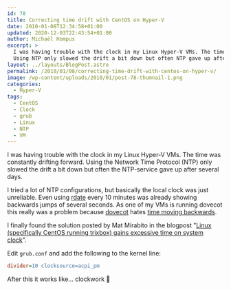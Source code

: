 ```yaml
---
id: 78
title: Correcting time drift with CentOS on Hyper-V
date: 2010-01-08T12:34:58+01:00
updated: 2020-12-03T22:43:54+01:00
author: Michaël Hompus
excerpt: >
  I was having trouble with the clock in my Linux Hyper-V VMs. The time was constantly drifting forward.
  Using NTP only slowed the drift a bit down but often NTP gave up after several days.
layout: ../layouts/BlogPost.astro
permalink: /2010/01/08/correcting-time-drift-with-centos-on-hyper-v/
image: /wp-content/uploads/2010/01/post-78-thumnail-1.png
categories:
  - Hyper-V
tags:
  - CentOS
  - Clock
  - grub
  - Linux
  - NTP
  - VM
---
```


I was having trouble with the clock in my Linux Hyper-V VMs.
The time was constantly drifting forward.
Using the Network Time Protocol (NTP) only slowed the drift a bit down but often the NTP-service gave up after several days.

<!--more-->

I tried a lot of NTP configurations, but basically the local clock was just unreliable.
Even using [rdate][RDATE] every 10 minutes was already showing backwards jumps of several seconds.
As one of my VMs is running dovecot this really was a problem because
[dovecot][DOVECOT] hates [time moving backwards][DOVECOT_TIME_MOVING_BACKWARDS].

I finally found the solution posted by Mat Mirabito in the blogpost
"[Linux (specifically CentOS running trixbox) gains excessive time on system clock][LINUX_GAINS_TIME_ON_SYSTEM_CLOCK]".

Edit `grub.conf` and add the following to the kernel line:

```ini title="grub.conf"
divider=10 clocksource=acpi_pm
```

After this it works like… clockwork 🙂

[RDATE]: https://linux.die.net/man/1/rdate
[DOVECOT]: https://www.dovecot.org/
[DOVECOT_TIME_MOVING_BACKWARDS]: https://doc.dovecot.org/2.3/admin_manual/errors/time_moved_backwards/
[LINUX_GAINS_TIME_ON_SYSTEM_CLOCK]: https://bloggymcblogface.blog/linux-specifically-centos-running-trixbox-gains-excessive-time-on-system-clock/
